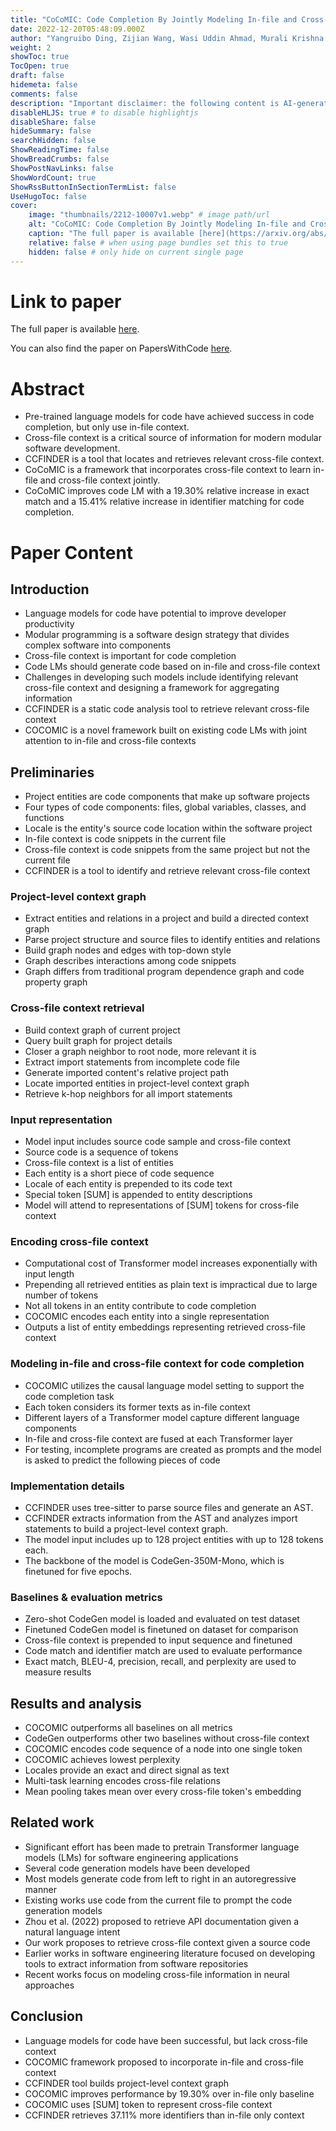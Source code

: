 ```yaml
---
title: "CoCoMIC: Code Completion By Jointly Modeling In-file and Cross-file Context"
date: 2022-12-20T05:48:09.000Z
author: "Yangruibo Ding, Zijian Wang, Wasi Uddin Ahmad, Murali Krishna Ramanathan, Ramesh Nallapati and 3 others"
weight: 2
showToc: true
TocOpen: true
draft: false
hidemeta: false
comments: false
description: "Important disclaimer: the following content is AI-generated, please make sure to fact check the presented information by reading the full paper."
disableHLJS: true # to disable highlightjs
disableShare: false
hideSummary: false
searchHidden: false
ShowReadingTime: false
ShowBreadCrumbs: false
ShowPostNavLinks: false
ShowWordCount: true
ShowRssButtonInSectionTermList: false
UseHugoToc: false
cover:
    image: "thumbnails/2212-10007v1.webp" # image path/url
    alt: "CoCoMIC: Code Completion By Jointly Modeling In-file and Cross-file Context" # alt text
    caption: "The full paper is available [here](https://arxiv.org/abs/2212.10007)." # display caption under cover
    relative: false # when using page bundles set this to true
    hidden: false # only hide on current single page
---
```


# Link to paper
The full paper is available [here](https://arxiv.org/abs/2212.10007).

You can also find the paper on PapersWithCode [here](https://paperswithcode.com/paper/cocomic-code-completion-by-jointly-modeling).

# Abstract
- Pre-trained language models for code have achieved success in code completion, but only use in-file context.
- Cross-file context is a critical source of information for modern modular software development.
- CCFINDER is a tool that locates and retrieves relevant cross-file context.
- CoCoMIC is a framework that incorporates cross-file context to learn in-file and cross-file context jointly.
- CoCoMIC improves code LM with a 19.30% relative increase in exact match and a 15.41% relative increase in identifier matching for code completion.

# Paper Content

## Introduction
- Language models for code have potential to improve developer productivity
- Modular programming is a software design strategy that divides complex software into components
- Cross-file context is important for code completion
- Code LMs should generate code based on in-file and cross-file context
- Challenges in developing such models include identifying relevant cross-file context and designing a framework for aggregating information
- CCFINDER is a static code analysis tool to retrieve relevant cross-file context
- COCOMIC is a novel framework built on existing code LMs with joint attention to in-file and cross-file contexts

## Preliminaries
- Project entities are code components that make up software projects
- Four types of code components: files, global variables, classes, and functions
- Locale is the entity's source code location within the software project
- In-file context is code snippets in the current file
- Cross-file context is code snippets from the same project but not the current file
- CCFINDER is a tool to identify and retrieve relevant cross-file context

### Project-level context graph
- Extract entities and relations in a project and build a directed context graph
- Parse project structure and source files to identify entities and relations
- Build graph nodes and edges with top-down style
- Graph describes interactions among code snippets
- Graph differs from traditional program dependence graph and code property graph

### Cross-file context retrieval
- Build context graph of current project
- Query built graph for project details
- Closer a graph neighbor to root node, more relevant it is
- Extract import statements from incomplete code file
- Generate imported content's relative project path
- Locate imported entities in project-level context graph
- Retrieve k-hop neighbors for all import statements

### Input representation
- Model input includes source code sample and cross-file context
- Source code is a sequence of tokens
- Cross-file context is a list of entities
- Each entity is a short piece of code sequence
- Locale of each entity is prepended to its code text
- Special token [SUM] is appended to entity descriptions
- Model will attend to representations of [SUM] tokens for cross-file context

### Encoding cross-file context
- Computational cost of Transformer model increases exponentially with input length
- Prepending all retrieved entities as plain text is impractical due to large number of tokens
- Not all tokens in an entity contribute to code completion
- COCOMIC encodes each entity into a single representation
- Outputs a list of entity embeddings representing retrieved cross-file context

### Modeling in-file and cross-file context for code completion
- COCOMIC utilizes the causal language model setting to support the code completion task
- Each token considers its former texts as in-file context
- Different layers of a Transformer model capture different language components
- In-file and cross-file context are fused at each Transformer layer
- For testing, incomplete programs are created as prompts and the model is asked to predict the following pieces of code

### Implementation details
- CCFINDER uses tree-sitter to parse source files and generate an AST.
- CCFINDER extracts information from the AST and analyzes import statements to build a project-level context graph.
- The model input includes up to 128 project entities with up to 128 tokens each.
- The backbone of the model is CodeGen-350M-Mono, which is finetuned for five epochs.

### Baselines & evaluation metrics
- Zero-shot CodeGen model is loaded and evaluated on test dataset
- Finetuned CodeGen model is finetuned on dataset for comparison
- Cross-file context is prepended to input sequence and finetuned
- Code match and identifier match are used to evaluate performance
- Exact match, BLEU-4, precision, recall, and perplexity are used to measure results

## Results and analysis
- COCOMIC outperforms all baselines on all metrics
- CodeGen outperforms other two baselines without cross-file context
- COCOMIC encodes code sequence of a node into one single token
- COCOMIC achieves lowest perplexity
- Locales provide an exact and direct signal as text
- Multi-task learning encodes cross-file relations
- Mean pooling takes mean over every cross-file token's embedding

## Related work
- Significant effort has been made to pretrain Transformer language models (LMs) for software engineering applications
- Several code generation models have been developed
- Most models generate code from left to right in an autoregressive manner
- Existing works use code from the current file to prompt the code generation models
- Zhou et al. (2022) proposed to retrieve API documentation given a natural language intent
- Our work proposes to retrieve cross-file context given a source code
- Earlier works in software engineering literature focused on developing tools to extract information from software repositories
- Recent works focus on modeling cross-file information in neural approaches

## Conclusion
- Language models for code have been successful, but lack cross-file context
- COCOMIC framework proposed to incorporate in-file and cross-file context
- CCFINDER tool builds project-level context graph
- COCOMIC improves performance by 19.30% over in-file only baseline
- COCOMIC uses [SUM] token to represent cross-file context
- CCFINDER retrieves 37.11% more identifiers than in-file only context
